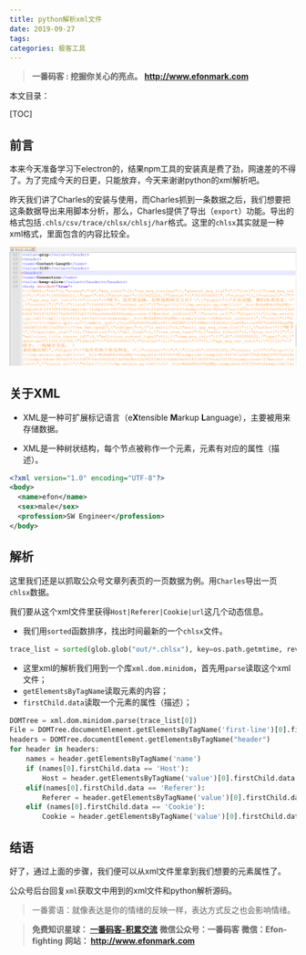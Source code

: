 ```yaml
---
title: python解析xml文件
date: 2019-09-27
tags: 
categories: 极客工具
---
```


> **一番码客 : 挖掘你关心的亮点。**
> **http://www.efonmark.com**

本文目录：

[TOC]

## 前言

本来今天准备学习下electron的，结果npm工具的安装真是费了劲，网速差的不得了。为了完成今天的日更，只能放弃，今天来谢谢python的xml解析吧。

<!--more-->

昨天我们讲了Charles的安装与使用，而Charles抓到一条数据之后，我们想要把这条数据导出来用脚本分析，那么，Charles提供了导出（`export`）功能。导出的格式包括`.chls/csv/trace/chlsx/chlsj/har`格式。这里的`chlsx`其实就是一种xml格式，里面包含的内容比较全。

![1569508908521](2019-09-27-python解析xml文件\xml01.png)

## 关于XML

* XML是一种可扩展标记语言（e**X**tensible **M**arkup **L**anguage），主要被用来存储数据。

* XML是一种树状结构，每个节点被称作一个元素，元素有对应的属性（描述）。

```xml
<?xml version="1.0" encoding="UTF-8"?>
<body>
  <name>efon</name>
  <sex>male</sex>
  <profession>SW Engineer</profession>
</body>
```

## 解析

这里我们还是以抓取公众号文章列表页的一页数据为例。用`Charles`导出一页`chlsx`数据。

我们要从这个xml文件里获得`Host|Referer|Cookie|url`这几个动态信息。

* 我们用`sorted`函数排序，找出时间最新的一个`chlsx`文件。

```python
trace_list = sorted(glob.glob("out/*.chlsx"), key=os.path.getmtime, reverse=True)
```

* 这里xml的解析我们用到一个库`xml.dom.minidom`，首先用`parse`读取这个xml文件；
* `getElementsByTagName`读取元素的内容；
* `firstChild.data`读取一个元素的属性（描述）；

```python
DOMTree = xml.dom.minidom.parse(trace_list[0])
File = DOMTree.documentElement.getElementsByTagName('first-line')[0].firstChild.data
headers = DOMTree.documentElement.getElementsByTagName("header")
for header in headers:
    names = header.getElementsByTagName('name')
    if (names[0].firstChild.data == 'Host'):
        Host = header.getElementsByTagName('value')[0].firstChild.data
    elif(names[0].firstChild.data == 'Referer'):
        Referer = header.getElementsByTagName('value')[0].firstChild.data
    elif (names[0].firstChild.data == 'Cookie'):
        Cookie = header.getElementsByTagName('value')[0].firstChild.data
```



## 结语

好了，通过上面的步骤，我们便可以从xml文件里拿到我们想要的元素属性了。

公众号后台回复`xml`获取文中用到的xml文件和python解析源码。



> 一番雾语：就像表达是你的情绪的反映一样，表达方式反之也会影响情绪。



> **免费知识星球： [一番码客-积累交流]([wwww](https://t.zsxq.com/NRVBURr))**
> **微信公众号：一番码客**
> **微信：Efon-fighting**
> **网站： http://www.efonmark.com**